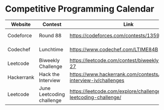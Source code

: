 # Competitive Programming Calendar

| Website | Contest | Link | Date |
|----------|----------|----------|---------|
| Codeforce | Round 88 | https://codeforces.com/contests/1359 | May 28, 10:35am | 
| Codechef | Lunchtime | https://www.codechef.com/LTIME84B | May 30, 10:00am |
| Leetcode | Biweekly Challenge |  https://leetcode.com/contest/biweekly-contest-27 | May 30, 10:30am |
| Hackerrank | Hack the Interview | https://www.hackerrank.com/contests/hack-the-interview-iv/challenges | May 29, 12:00pm |
| Leetcode | June Leetcoding challenge | https://leetcode.com/explore/challenge/card/june-leetcoding-challenge/ | Jun 01, 12:00am |